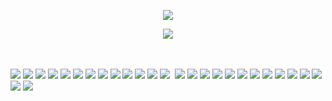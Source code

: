 <div align="center">

![](https://komarev.com/ghpvc/?username=fyosig&color=ac8586&label=“yeehaws”
)
  </div>
<p align="center"><img src="https://github.com/user-attachments/assets/e259c413-cbc3-4b9f-b2ce-9fafd0a3b99e">
<br> 
  <br>
  <br>

![](https://y2k.neocities.org/stamps/tumblr_pbl4whs7Xl1wlxvjlo4_100.png)
![](https://images-wixmp-ed30a86b8c4ca887773594c2.wixmp.com/f/b8e1738b-f255-42d0-aa82-2b6e95da3a11/daq81hi-d5300cc8-fbdc-4b4d-b193-1facaefba194.png/v1/fill/w_99,h_55,q_80,strp/i_wanted_to_make_a_stamp_by_rottendickcheese_daq81hi-fullview.jpg?token=eyJ0eXAiOiJKV1QiLCJhbGciOiJIUzI1NiJ9.eyJzdWIiOiJ1cm46YXBwOjdlMGQxODg5ODIyNjQzNzNhNWYwZDQxNWVhMGQyNmUwIiwiaXNzIjoidXJuOmFwcDo3ZTBkMTg4OTgyMjY0MzczYTVmMGQ0MTVlYTBkMjZlMCIsIm9iaiI6W1t7ImhlaWdodCI6Ijw9NTUiLCJwYXRoIjoiXC9mXC9iOGUxNzM4Yi1mMjU1LTQyZDAtYWE4Mi0yYjZlOTVkYTNhMTFcL2RhcTgxaGktZDUzMDBjYzgtZmJkYy00YjRkLWIxOTMtMWZhY2FlZmJhMTk0LnBuZyIsIndpZHRoIjoiPD05OSJ9XV0sImF1ZCI6WyJ1cm46c2VydmljZTppbWFnZS5vcGVyYXRpb25zIl19.N8u7qg9S5OEEiRf1IfqC3V-aKk5nbklkVMRh1cxMmvU)
![](https://wilardo.crd.co/assets/images/gallery08/f79c9aa8.png?v=d19c95ca)
![](https://wilardo.crd.co/assets/images/gallery13/d26817f6.png?v=d19c95ca)
![](https://wilardo.crd.co/assets/images/gallery13/32659efd.gif?v=d19c95ca)
![](https://64.media.tumblr.com/b3652befa10bab8603bd749069e9e3ed/tumblr_pc5eygFpKd1xyc4g9o1_100.jpg)
![](https://i.imgur.com/F5OM9vA.png)
![](https://i.imgur.com/QCOLd3T.gif)
![](https://external-media.spacehey.net/media/sKDcEXUqSnw5sdbvMBIdT6LnP_9FD5MpanE1dO3Gwm5U=/https://demomanwithafryingpan.neocities.org/Nu%20Stamps/even%20nuer/AH/d2ucyse-4c467fb7-7028-4410-b83a-e622b9088668.gif)
![](https://external-media.spacehey.net/media/sWLz5Gjk-zGfEvNjI9PPNANLZSXZYOigAkOJHndXtP5E=/https://64.media.tumblr.com/2b0d5307588aeb9beed3a059964ce119/71246e8c6899e182-95/s100x200/1f22643363c0bc4d92542ad9da864ecdd65db2a6.gifv)
![](https://files.catbox.moe/xqhyct.png)
![](https://files.catbox.moe/goayz2.png)
![](https://files.catbox.moe/6b9cx4.png) ![]()
![](https://files.catbox.moe/frwi2r.gif)
![](https://files.catbox.moe/3jq2w7.gif)
![](https://imagizer.imageshack.com/img924/570/9dOtYi.png)
![](https://imagizer.imageshack.com/img922/9324/PzbauN.png)
![](https://imagizer.imageshack.com/img922/9530/8C4nl1.png)
![](https://imagizer.imageshack.com/img923/839/7wGSV6.png)
![](https://imagizer.imageshack.com/img924/5852/hoDbsM.png)
![](https://imagizer.imageshack.com/img923/9184/pFLJtf.png)
![](https://imagizer.imageshack.com/img922/8499/zIvqx5.png)
![](https://imagizer.imageshack.com/img922/3896/Dq3jbo.png)
![](https://imagizer.imageshack.com/img922/907/skd8M2.png)
![](https://imagizer.imageshack.com/img923/1889/QbdLhX.png)
![](https://imagizer.imageshack.com/img924/6452/SwHvv8.png)
![](https://y2k.neocities.org/stamps/tumblr_pbl4whs7Xl1wlxvjlo7_100.gif)
